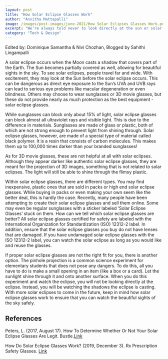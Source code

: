 ```yaml
---
layout: post
title: "How Solar Eclipse Glasses Work"
author: "Anvitha Mattapalli"
image: /images/post-images/june-2021/How Solar Eclipses Glasses Work.png
excerpt: "We’re always told never to look directly at the sun or solar eclipses and instead wear solar eclipse glasses; but how do they work?"
category: "Tech & Design"
---
```

Edited by: Dominique Samantha & Nivi Chozhan, Blogged by Sahithi Lingampalli

A solar eclipse occurs when the Moon casts a shadow that covers part of the Earth. The Sun becomes partially covered as well, allowing for beautiful sights in the sky. To see solar eclipses, people travel far and wide. With excitement, they may look at the Sun before the solar eclipse occurs. This can be dangerous as direct eye exposure to the Sun’s UVA and UVB rays can lead to serious eye problems like macular degeneration or even blindness. Others may choose to wear sunglasses or 3D movie glasses, but these do not provide nearly as much protection as the best equipment - solar eclipse glasses. 

While sunglasses can block only about 15% of light, solar eclipse glasses can block almost all ultraviolet rays and visible light. This is due to the difference in materials. Sunglasses are made of glass or plastic, both of which are not strong enough to prevent light from shining through. Solar eclipse glasses, however, are made of a special type of material called black polymer. It is a resin that consists of carbon molecules. This makes them up to 100,000 times darker than your branded sunglasses!

As for 3D movie glasses, these are not helpful at all with solar eclipses. Although they appear darker like authentic solar eclipse glasses, they are meant for the projection of 3D images, something that is not related to solar eclipses. The light will still be able to shine through the flimsy plastic.

Within solar eclipse glasses, there are different types. You may find inexpensive, plastic ones that are sold in packs or high end solar eclipse glasses. While buying in packs or even making your own seem like the better deal, this is hardly the case. Recently, many people have been attempting to create their solar eclipse glasses and sell them online. Some may even be regular sunglasses with a sticker labeled ‘Solar Eclipse Glasses’ stuck on them. How can we tell which solar eclipse glasses are better? All solar eclipse glasses certified for safety are labeled with the International Organization for Standardization (ISO) 12312-2 label. In addition, ensure that the solar eclipse glasses you buy do not have lenses that are damaged. If you have undamaged solar eclipse glasses with the ISO 12312-2 label, you can watch the solar eclipse as long as you would like and reuse the glasses.

If proper solar eclipse glasses are not the right fit for you, there is another option. The pinhole projection is a common science experiment for elementary students that does not pose any dangers. To do this, all you have to do is make a small opening in an item (like a box or a card). Let the sunlight shine through it and onto another surface. When you do this experiment and watch the eclipse, you will not be looking directly at the eclipse. Instead, you will be watching the shadows the eclipse is casting. 
With more solar eclipses to come in the future, keep in mind how solar eclipse glasses work to ensure that you can watch the beautiful sights of the sky safely.

## References
Peters, L. (2017, August 17). How To Determine Whether Or Not Your Solar Eclipse Glasses Are Legit. Bustle.[Link](https://www.bustle.com/p/do-solar-eclipse-glasses-work-heres-how-to-make-sure-yours-will-actually-protect-you-77211)


How Do Solar Eclipse Glasses Work? (2019, December 3). Rx Prescription Safety Glasses. [Link](https://rx-safety.com/2019/08/how-do-solar-eclipse-glasses-work/)
